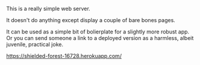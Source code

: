 This is a really simple web server. 

It doesn't do anything except display a couple of bare bones pages.

It can be used as a simple bit of bolierplate for a slightly
more robust app. Or you can send someone a link to a deployed
version as a harmless, albeit juvenile, practical joke.


https://shielded-forest-16728.herokuapp.com/ 